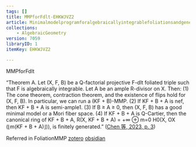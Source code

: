 ```yaml
---
tags: []
title: MMPforFdlt-EHKWJVZ2
article: Minimalmodelprogramforalgebraicallyintegrablefoliationsandgeneralizedpairs
collections:
    - AlgebraicGeometry
version: 7059
libraryID: 1
itemKey: EHKWJVZ2

---
```

MMPforFdlt

“Theorem A. Let (X, F, B) be a Q-factorial projective F-dlt foliated triple such that F is algebraically integrable. Let A be an ample R-divisor on X. Then: (1) The cone theorem, contraction theorem, and the existence of flips hold for (X, F, B). In particular, we can run a (KF + B)-MMP. (2) If KF + B + A is nef, then KF + B + A is semi-ample1. (3) If B ≥ A ≥ 0, then (X, F, B) has a good minimal model or a Mori fiber space. (4) If KF + B + A is Q-Cartier, then the canonical ring of KF + B + A, R(X, KF + B + A) = +∞ ⊕ m=0 H0(X, OX (⌊m(KF + B + A)⌋)), is finitely generated.” <span class="citation" data-citation="%7B%22citationItems%22%3A%5B%7B%22uris%22%3A%5B%22http%3A%2F%2Fzotero.org%2Fusers%2F9666949%2Fitems%2F3JUBSMBQ%22%5D%2C%22locator%22%3A%223%22%7D%5D%2C%22properties%22%3A%7B%7D%7D" ztype="zcitation">(<span class="citation-item"><a href="zotero://select/library/items/3JUBSMBQ">Chen 等, 2023, p. 3</a></span>)</span>

Referred in FoliationMMP <a href="./FoliationMMP-Main-7XXD555J.md" rel="noopener noreferrer nofollow" zhref="zotero://note/u/7XXD555J/?ignore=1&#x26;line=3" ztype="znotelink" class="internal-link">zotero</a> [obsidian](/wiki/zotero/FoliationMMP-Main-7XXD555J)

	